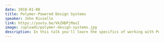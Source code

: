 ```yaml
---
date: 2018-01-08
title: Polymer-Powered Design Systems
speaker: John Riviello
link: https://youtu.be/VkZHDPjMasI
image: /uploads/polymer-design-systems.jpg
description: In this talk you'll learn the specifics of working with Polymer, the most popular Web Components library, to build your design system in a way that can be used across any web-enabled device.
---
```

